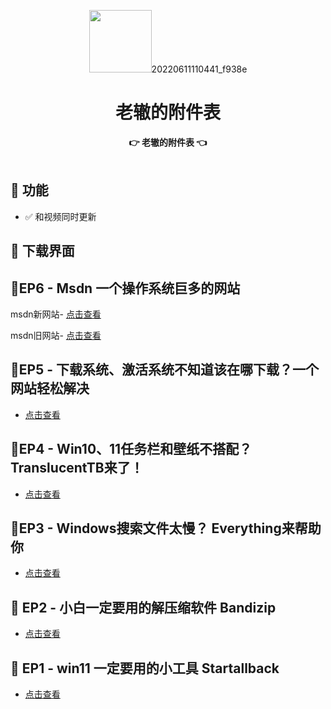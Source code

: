 <p align="center">
    <img width="100" height="100" src="https://i.postimg.cc/XvswPyZP/20220611110441-f938e.jpg" alt="">20220611110441_f938e
</p>

<h1 align="center">老辙的附件表
</h1>


<div align="center">
  <strong>👉 老辙的附件表 👈</strong><br>
</div>
<br>


## 🔧 功能

- ✅ 和视频同时更新

## 🎨 下载界面

## 📝**EP6 -  Msdn 一个操作系统巨多的网站**

msdn新网站- [点击查看](https://next.itellyou.cn/)

msdn旧网站- [点击查看](https://msdn.itellyou.cn/)

## 📝**EP5 -  下载系统、激活系统不知道该在哪下载？一个网站轻松解决**

- [点击查看](https://helloWindows.cn)

## 📝**EP4 - Win10、11任务栏和壁纸不搭配？TranslucentTB来了！**

- [点击查看](https://apps.microsoft.com/detail/9PF4KZ2VN4W9?launch=true&mode=full&hl=zh-cn&gl=cn&referrer=bingwebsearch&ocid=bingwebsearch)

## 📝**EP3 - Windows搜索文件太慢？ Everything来帮助你**

- [点击查看](https://www.voidtools.com/zh-cn/downloads/)

## 📝 **EP2 - 小白一定要用的解压缩软件 Bandizip**

- [点击查看](https://www.bandisoft.com/bandizip/)

## 📝 **EP1 - win11 一定要用的小工具 Startallback**

- [点击查看](https://Startallback.cn)

